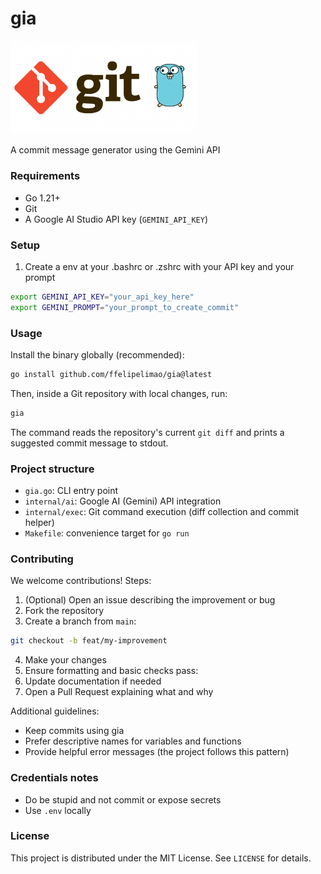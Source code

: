 <p align="center">
    <h1>gia</h1>
  <img src="image/logo.png" alt="gia logo" width="300" />
</p>

A commit message generator using the Gemini API

### Requirements
- Go 1.21+
- Git
- A Google AI Studio API key (`GEMINI_API_KEY`)

### Setup
1. Create a env at your .bashrc or .zshrc with your API key and your prompt
```bash
export GEMINI_API_KEY="your_api_key_here"
export GEMINI_PROMPT="your_prompt_to_create_commit"
```

### Usage
Install the binary globally (recommended):
```bash
go install github.com/ffelipelimao/gia@latest
```

Then, inside a Git repository with local changes, run:
```bash
gia
```

The command reads the repository's current `git diff` and prints a suggested commit message to stdout.

### Project structure
- `gia.go`: CLI entry point
- `internal/ai`: Google AI (Gemini) API integration
- `internal/exec`: Git command execution (diff collection and commit helper)
- `Makefile`: convenience target for `go run`

### Contributing
We welcome contributions! Steps:
1. (Optional) Open an issue describing the improvement or bug
2. Fork the repository
3. Create a branch from `main`:
```bash
git checkout -b feat/my-improvement
```
4. Make your changes
5. Ensure formatting and basic checks pass:
6. Update documentation if needed
7. Open a Pull Request explaining what and why

Additional guidelines:
- Keep commits using gia
- Prefer descriptive names for variables and functions
- Provide helpful error messages (the project follows this pattern)

### Credentials notes
- Do be stupid and not commit or expose secrets
- Use `.env` locally

### License
This project is distributed under the MIT License. See `LICENSE` for details.

